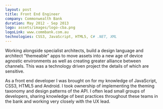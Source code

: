 ```yaml
---
layout: post
title: Front End Engineer
company: Commonwealth Bank
duration: May 2012 - Sep 2013
logo: assets/images/logo-cba.png
logoLink: www.commbank.com.au
technologies: CSS3, JavaScript, HTML5, C# .NET, XML
---
```


Working alongside specialist architects, build a design language and architect "themeable" apps to move assets into a new age of device agnostic environments as well as creating greater alliance between channels. This was a technology driven project the details of which are sensitive.

As a front end developer I was brought on for my knowledge of JavaScript, CSS3, HTML5 and Android. I took ownership of implementing the theming taxonomy and design patterns of the API. I often lead small groups of developers, sharing knowledge of best practices throughout these teams in the bank and working very closely with the UX lead.